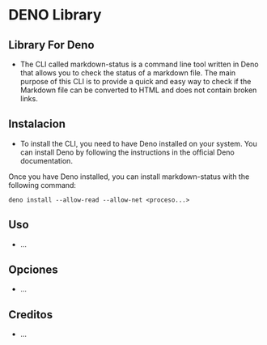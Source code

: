 # DENO Library

## Library For Deno

- The CLI called markdown-status is a command line tool written in Deno that allows you to check the status of a markdown file. The main purpose of this CLI is to provide a quick and easy way to check if the Markdown file can be converted to HTML and does not contain broken links.

## Instalacion

- To install the CLI, you need to have Deno installed on your system. You can install Deno by following the instructions in the official Deno documentation.

Once you have Deno installed, you can install markdown-status with the following command:

```deno
deno install --allow-read --allow-net <proceso...>
```

## Uso
- ...


## Opciones

- ...

## Creditos

- ...